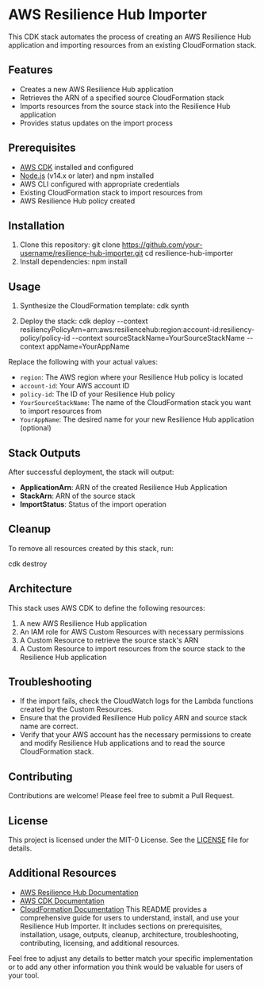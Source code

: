 # AWS Resilience Hub Importer

This CDK stack automates the process of creating an AWS Resilience Hub application and importing resources from an existing CloudFormation stack.

## Features

- Creates a new AWS Resilience Hub application
- Retrieves the ARN of a specified source CloudFormation stack
- Imports resources from the source stack into the Resilience Hub application
- Provides status updates on the import process

## Prerequisites

- [AWS CDK](https://docs.aws.amazon.com/cdk/latest/guide/getting_started.html) installed and configured
- [Node.js](https://nodejs.org/) (v14.x or later) and npm installed
- AWS CLI configured with appropriate credentials
- Existing CloudFormation stack to import resources from
- AWS Resilience Hub policy created

## Installation

1. Clone this repository: git clone https://github.com/your-username/resilience-hub-importer.git cd resilience-hub-importer
2. Install dependencies:
npm install


## Usage

1. Synthesize the CloudFormation template:
cdk synth

2. Deploy the stack:
cdk deploy --context resiliencyPolicyArn=arn:aws:resiliencehub:region:account-id:resiliency-policy/policy-id --context sourceStackName=YourSourceStackName --context appName=YourAppName


Replace the following with your actual values:
- `region`: The AWS region where your Resilience Hub policy is located
- `account-id`: Your AWS account ID
- `policy-id`: The ID of your Resilience Hub policy
- `YourSourceStackName`: The name of the CloudFormation stack you want to import resources from
- `YourAppName`: The desired name for your new Resilience Hub application (optional)

## Stack Outputs

After successful deployment, the stack will output:

- **ApplicationArn**: ARN of the created Resilience Hub Application
- **StackArn**: ARN of the source stack
- **ImportStatus**: Status of the import operation

## Cleanup

To remove all resources created by this stack, run:

cdk destroy


## Architecture

This stack uses AWS CDK to define the following resources:

1. A new AWS Resilience Hub application
2. An IAM role for AWS Custom Resources with necessary permissions
3. A Custom Resource to retrieve the source stack's ARN
4. A Custom Resource to import resources from the source stack to the Resilience Hub application

## Troubleshooting

- If the import fails, check the CloudWatch logs for the Lambda functions created by the Custom Resources.
- Ensure that the provided Resilience Hub policy ARN and source stack name are correct.
- Verify that your AWS account has the necessary permissions to create and modify Resilience Hub applications and to read the source CloudFormation stack.

## Contributing

Contributions are welcome! Please feel free to submit a Pull Request.

## License

This project is licensed under the MIT-0 License. See the [LICENSE](LICENSE) file for details.

## Additional Resources

- [AWS Resilience Hub Documentation](https://docs.aws.amazon.com/resilience-hub/)
- [AWS CDK Documentation](https://docs.aws.amazon.com/cdk/latest/guide/home.html)
- [CloudFormation Documentation](https://docs.aws.amazon.com/AWSCloudFormation/latest/UserGuide/Welcome.html)
This README provides a comprehensive guide for users to understand, install, and use your Resilience Hub Importer. It includes sections on prerequisites, installation, usage, outputs, cleanup, architecture, troubleshooting, contributing, licensing, and additional resources.

Feel free to adjust any details to better match your specific implementation or to add any other information you think would be valuable for users of your tool.